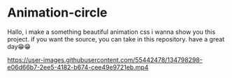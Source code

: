 # Animation-circle
Hallo, i make a something beautiful animation css
i wanna show you this project.
if you want the source, you can take in this repository.
have a great day😁😁



https://user-images.githubusercontent.com/55442478/134798298-e06d66b7-2ee5-4182-b674-cee49e9721eb.mp4

